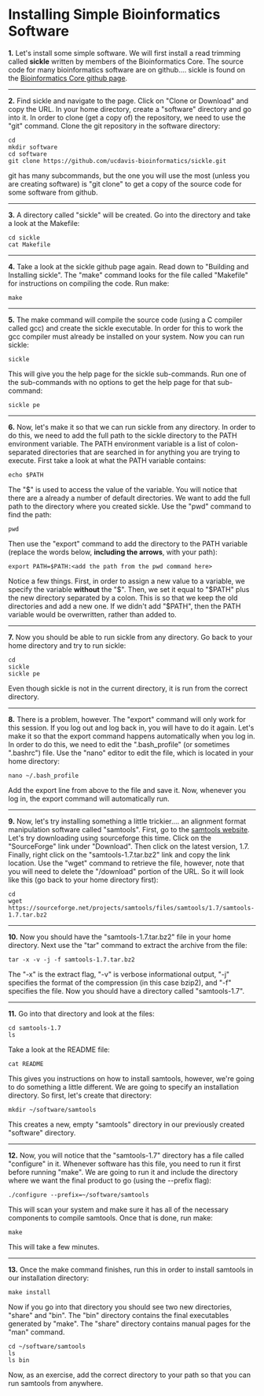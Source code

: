 Installing Simple Bioinformatics Software
===========================================

**1\.** Let's install some simple software. We will first install a read trimming called **sickle** written by members of the Bioinformatics Core. The source code for many bioinformatics software are on github.... sickle is found on the [Bioinformatics Core github page](https://github.com/ucdavis-bioinformatics).

---

**2\.** Find sickle and navigate to the page. Click on "Clone or Download" and copy the URL. In your home directory, create a "software" directory and go into it. In order to clone (get a copy of) the repository, we need to use the "git" command. Clone the git repository in the software directory:

	cd
	mkdir software
	cd software
	git clone https://github.com/ucdavis-bioinformatics/sickle.git

git has many subcommands, but the one you will use the most (unless you are creating software) is "git clone" to get a copy of the source code for some software from github.

---

**3\.** A directory called "sickle" will be created. Go into the directory and take a look at the Makefile:

	cd sickle
	cat Makefile

---

**4\.** Take a look at the sickle github page again. Read down to "Building and Installing sickle". The "make" command looks for the file called "Makefile" for instructions on compiling the code. Run make:

	make

---

**5\.** The make command will compile the source code (using a C compiler called gcc) and create the sickle executable. In order for this to work the gcc compiler must already be installed on your system. Now you can run sickle:

	sickle

This will give you the help page for the sickle sub-commands. Run one of the sub-commands with no options to get the help page for that sub-command:

	sickle pe

---

**6\.** Now, let's make it so that we can run sickle from any directory. In order to do this, we need to add the full path to the sickle directory to the PATH environment variable. The PATH environment variable is a list of colon-separated directories that are searched in for anything you are trying to execute. First take a look at what the PATH variable contains:

	echo $PATH

The "$" is used to access the value of the variable. You will notice that there are a already a number of default directories. We want to add the full path to the directory where you created sickle. Use the "pwd" command to find the path:

	pwd

Then use the "export" command to add the directory to the PATH variable (replace the words below, **including the arrows**, with your path):

	export PATH=$PATH:<add the path from the pwd command here>

Notice a few things. First, in order to assign a new value to a variable, we specify the variable **without** the "$". Then, we set it equal to "$PATH" plus the new directory separated by a colon. This is so that we keep the old directories and add a new one. If we didn't add "$PATH", then the PATH variable would be overwritten, rather than added to.

---

**7\.** Now you should be able to run sickle from any directory. Go back to your home directory and try to run sickle:

	cd
	sickle
	sickle pe

Even though sickle is not in the current directory, it is run from the correct directory.

---

**8\.** There is a problem, however. The "export" command will only work for this session. If you log out and log back in, you will have to do it again. Let's make it so that the export command happens automatically when you log in. In order to do this, we need to edit the ".bash_profile" (or sometimes ".bashrc") file. Use the "nano" editor to edit the file, which is located in your home directory:

	nano ~/.bash_profile

Add the export line from above to the file and save it. Now, whenever you log in, the export command will automatically run.

---

**9\.** Now, let's try installing something a little trickier.... an alignment format manipulation software called "samtools". First, go to the [samtools website](http://www.htslib.org). Let's try downloading using sourceforge this time. Click on the "SourceForge" link under "Download". Then click on the latest version, 1.7. Finally, right click on the "samtools-1.7.tar.bz2" link and copy the link location. Use the "wget" command to retrieve the file, however, note that you will need to delete the "/download" portion of the URL. So it will look like this (go back to your home directory first):

	cd
	wget https://sourceforge.net/projects/samtools/files/samtools/1.7/samtools-1.7.tar.bz2

---

**10\.** Now you should have the "samtools-1.7.tar.bz2" file in your home directory. Next use the "tar" command to extract the archive from the file:

	tar -x -v -j -f samtools-1.7.tar.bz2

The "-x" is the extract flag, "-v" is verbose informational output, "-j" specifies the format of the compression (in this case bzip2), and "-f" specifies the file. Now you should have a directory called "samtools-1.7".

---

**11\.** Go into that directory and look at the files:

	cd samtools-1.7
	ls

Take a look at the README file:

	cat README

This gives you instructions on how to install samtools, however, we're going to do something a little different. We are going to specify an installation directory. So first, let's create that directory:

	mkdir ~/software/samtools

This creates a new, empty "samtools" directory in our previously created "software" directory.

---

**12\.** Now, you will notice that the "samtools-1.7" directory has a file called "configure" in it. Whenever software has this file, you need to run it first before running "make". We are going to run it and include the directory where we want the final product to go (using the --prefix flag):

	./configure --prefix=~/software/samtools

This will scan your system and make sure it has all of the necessary components to compile samtools. Once that is done, run make:

	make

This will take a few minutes.

---

**13\.** Once the make command finishes, run this in order to install samtools in our installation directory:

	make install

Now if you go into that directory you should see two new directories, "share" and "bin". The "bin" directory contains the final executables generated by "make". The "share" directory contains manual pages for the "man" command. 

	cd ~/software/samtools
	ls
	ls bin

Now, as an exercise, add the correct directory to your path so that you can run samtools from anywhere.